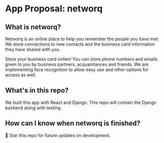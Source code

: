 
# App Proposal: networq

## What is networq?

Networq is an online place to help you remember the people you have met. We store connections to new contacts and the business card information they have shared with you.

Store your business card onlien! You can store phone numbers and emails given to you by business partners, acquaintances and friends. We are implementing face recognition to allow easy use and other options for access as well.  

## What's in this repo?

We built this app with React and Django. This repo will contain the Django backend along with testing.

## How can I know when networq is finished?

🌟 Star this repo for future updates on development.
